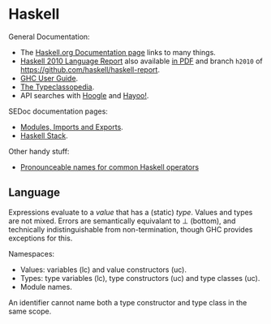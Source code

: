 Haskell
=======

General Documentation:
- The [Haskell.org Documentation page][h.org-docs] links to many things.
- [Haskell 2010 Language Report][h2010] also available [in PDF][h2010-pdf]
  and branch `h2010` of <https://github.com/haskell/haskell-report>.
- [GHC User Guide][ghcdoc].
- [The Typeclassopedia][typeclass].
- API searches with [Hoogle] and [Hayoo!].

SEDoc documentation pages:
- [Modules, Imports and Exports](module.md).
- [Haskell Stack](stack.md).

Other handy stuff:
- [Pronounceable names for common Haskell operators][so 7746894]


Language
--------

Expressions evaluate to a _value_ that has a (static) _type_. Values
and types are not mixed. Errors are semantically equivalant to ⊥
(bottom), and technically indistinguishable from non-termination, though
GHC provides exceptions for this.

Namespaces:
- Values: variables (lc) and value constructors (uc).
- Types: type variables (lc), type constructors (uc) and type classes (uc).
- Module names.

An identifier cannot name both a type constructor and type class in
the same scope.


<!-------------------------------------------------------------------->
[Hayoo!]: http://hayoo.fh-wedel.de/
[Hoogle]: http://www.haskell.org/hoogle/
[ghcdoc]: http://www.haskell.org/ghc/docs/latest/html/users_guide/
[h.org-docs]: https://www.haskell.org/documentation/
[h2010-pdf]: https://haskell.org/definition/haskell2010.pdf
[h2010]: https://haskell.org/onlinereport/haskell2010/
[typeclass]: https://wiki.haskell.org/Typeclassopedia

[so 7746894]: https://stackoverflow.com/q/7746894/107294
